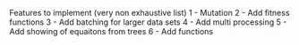 Features to implement (very non exhaustive list)
1 - Mutation
2 - Add fitness functions
3 - Add batching for larger data sets
4 - Add multi processing
5 - Add showing of equaitons from trees
6 - Add functions
